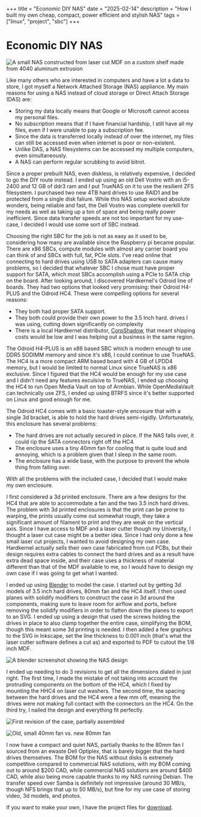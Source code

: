 +++
title = "Economic DIY NAS"
date = "2025-02-14"
description = "How I built my own cheap, compact, power efficient and stylish NAS"
tags = ["linux", "project", "sbc"]
+++

# Economic DIY NAS

![A small NAS constructed from laser cut MDF on a custom shelf made from 4040 aluminum extrusion](img/hc4-in-use.jpg)

Like many others who are interested in computers and have a lot a data to store, I got myself a Network Attached Storage (NAS) appliance. My main reasons for using a NAS instead of cloud storage or Direct Attach Storage (DAS) are:
* Storing my data locally means that Google or Microsoft cannot access my personal files.
* No subscription means that if I have financial hardship, I still have all my files, even if I were unable to pay a subscription fee.
* Since the data is transferred locally instead of over the internet, my files can still be accessed even when internet is poor or non-existent.
* Unlike DAS, a NAS filesystems can be accessed my multiple computers, even simultaneously.
* A NAS can perform regular scrubbing to avoid bitrot.

Since a proper prebuilt NAS, even diskless, is relatively expensive, I decided to go the DIY route instead. I ended up using an old Dell Vostro with an i5-2400 and 12 GB of ddr3 ram and I put TrueNAS on it to use the resilient ZFS filesystem. I purchased two new 4TB hard drives to use RAID1 and be protected from a single disk faliure. While this NAS setup worked absolute wonders, being reliable and fast, the Dell Vostro was complete overkill for my needs as well as taking up a ton of space and being really power inefficient. Since data transfer speeds are not too important for my use-case, I decided I would use some sort of SBC instead.

Choosing the right SBC for the job is not as easy as it used to be, considering how many are available since the Raspberry pi became popular. There are x86 SBCs, compute modules with almost any carrier board you can think of and SBCs with full, fat, PCIe slots. I've read online that connecting to hard drives using USB to SATA adapters can cause many problems, so I decided that whatever SBC I chose must have proper support for SATA, which most SBCs accomplish using a PCIe to SATA chip on the board. After looking around, I discovered Hardkernel's Odroid line of boards. They had two options that looked very promising: their Odroid H4-PLUS and the Odroid HC4. These were compelling options for several reasons:
* They both had proper SATA support.
* They both could provide their own power to the 3.5 Inch hard. drives I was using, cutting down significantly on complexity
* There is a local Hardkernel distributor, [CorpShadow](https://corpshadow.biz), that meant shipping costs would be low and I was helping out a business in the same region.

The Odroid H4-PLUS is an x86 based SBC which is modern enough to use DDR5 SODIMM memory and since it's x86, I could continue to use TrueNAS. The HC4 is a more compact ARM based board with 4 GB of LPDD4 memory, but I would be limited to normal Linux since TrueNAS is x86 exclusive. Since I figured that the HC4 would be enough for my use case and I didn't need any features exculsive to TrueNAS, I ended up choosing the HC4 to run Open Media Vault on top of Armbian. While OpenMediaVault can technically use ZFS, I ended up using BTRFS since it's better supported on Linux and good enough for me.

The Odroid HC4 comes with a basic toaster-style encosure that with a single 3d bracket, is able to hold the hard drives semi-rigidly. Unfortunately, this enclosure has several problems:
* The hard drives are not actually secured in place. If the NAS falls over, it could rip the SATA connectors right off the HC4.
* The enclosure uses a tiny 40mm fan for cooling that is quite loud and annoying, which is a problem given that I sleep in the same room.
* The enclosure has a wide base, with the purpose to prevent the whole thing from falling over.

With all the problems with the included case, I decided that I would make my own enclosure.

I first considered a 3d printed enclosure. There are a few designs for the HC4 that are able to accommodate a fan and the two 3.5 inch hard drives. The problem with 3d printed enclosures is that the print can be prone to warping, the prints usually come out somewhat rough, they take a significant amount of filament to print and they are weak on the vertical axis. Since I have access to MDF and a laser cutter though my University, I thought a laser cut case might be a better idea. Since I had only done a few small laser cut projects, I wanted to avoid designing my own case. Hardkernel actually sells their own case fabricated from cut PCBs, but their design requires extra cables to connect the hard drives and as a result have extra dead space inside, and their case uses a thickness of material different than that of the MDF available to me, so I would have to  design my own case if I was going to get what I wanted. 

I ended up using [Blender](https://blender.org) to model the case. I started out by getting 3d models of 3.5 inch hard drives, 80mm fan and the HC4 itself. I then used planes with solidify modifiers to construct the case in 3d around the components, making sure to leave room for airflow and ports, before removing the solidify  modifiers in order to flatten down the planes to export to an SVG. I ended up using a design that used the screws holding the drives in place to also clamp together the entire case, simplifying the BOM, though this meant some 3d printing is needed. I then added a few graphics to the SVG in Inkscape, set the line thickness to 0.001 inch (that's what the laser cutter software defines a cut as) and exported to PDF to cutout the 1/8 inch MDF.

![A blender screenshot showing the NAS design](img/hc4-blender.png)

I ended up needing to do 3 revisions to get all the dimensions dialed in just right. The first time, I made the mistake of not taking into account the protruding components on the bottom of the HC4, which I fixed by mounting the HHC4 on laser cut washers. The second time, the spacing between the hard drives and the HC4 were a few mm off, meaning the drives were not making full contact with the connectors on the HC4. On the third try, I nailed the design and everything fit perfectly.

![First revision of the case, partially assembled](img/hc4-wip1.jpg)

![Old, small 40mm fan vs. new 80mm fan](img/fan-comparison.jpg)

I now have a compact and quiet NAS, partially thanks to the 80mm fan I sourced from an ewaste Dell Optiplex, that is barely bigger that the hard drives themselves. The BOM for the NAS without disks is extremely competitive compared to commercial NAS solutions, with my BOM coming out to around $200 CAD, while commercial NAS solutions are around $400 CAD, while also being more capable thanks to my NAS running Debian. The transfer speed over Samba is definitely not impressive (around 30 MB/s, though NFS brings that up to 50 MB/s), but fine for my use case of storing video, 3d models, and photos.

If you want to make your own, I have the project files for [download](/files/hc4-nas.zip).


